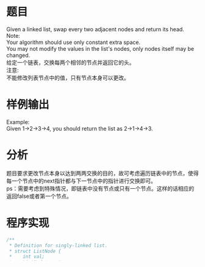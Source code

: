 # 题目
Given a linked list, swap every two adjacent nodes and return its head.\
Note:\
Your algorithm should use only constant extra space.\
You may not modify the values in the list's nodes, only nodes itself may be changed.\
给定一个链表，交换每两个相邻的节点并返回它的头。\
注意:\
不能修改列表节点中的值，只有节点本身可以更改。
# 样例输出
Example:\
Given 1->2->3->4, you should return the list as 2->1->4->3.
# 分析
题目要求更改节点本身以达到两两交换的目的，故可考虑遍历链表中的节点，使得每一个节点中的next指针都与下一节点中的指针进行交换即可。\
ps：需要考虑到特殊情况，即链表中没有节点或只有一个节点。这样的话相应的返回false或者第一个节点。
# 程序实现
```cpp
/**
 * Definition for singly-linked list.
 * struct ListNode {
 *    int val;
 *    ListNode* next;
 *    ListNode(int x): val(x), next(NULL) {}
 * };
 */
class Solution {
public:
    ListNode* swapPairs(ListNode* head) {
        if(head == NULL) 
        return NULL;
        if(head->next == NULL) 
        return head;
        ListNode* temp = head->next;
        head->next = swapPairs(temp->next);
        temp->next = head;
        return temp;
    }
};
